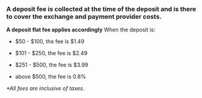 ### A deposit fee is collected at the time of the deposit and is there to cover the exchange and payment provider costs.

**A deposit flat fee applies accordingly**
When the deposit is:

- $50 - $100, the fee is \$1.49

- $101 - $250, the fee is \$2.49

- $251 - $500, the fee is \$3.99

- above $500, the fee is 0.8%

_\*All fees are inclusive of taxes._
